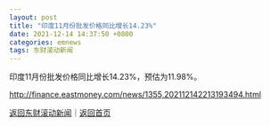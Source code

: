 ```yaml
---
layout: post
title: "印度11月份批发价格同比增长14.23%"
date: 2021-12-14 14:37:50 +0800
categories: emnews
tags: 东财滚动新闻
---
```


印度11月份批发价格同比增长14.23%，预估为11.98%。

<http://finance.eastmoney.com/news/1355,202112142213193494.html>

[返回东财滚动新闻](//finews.withounder.com/emnews/)｜[返回首页](//finews.withounder.com/)